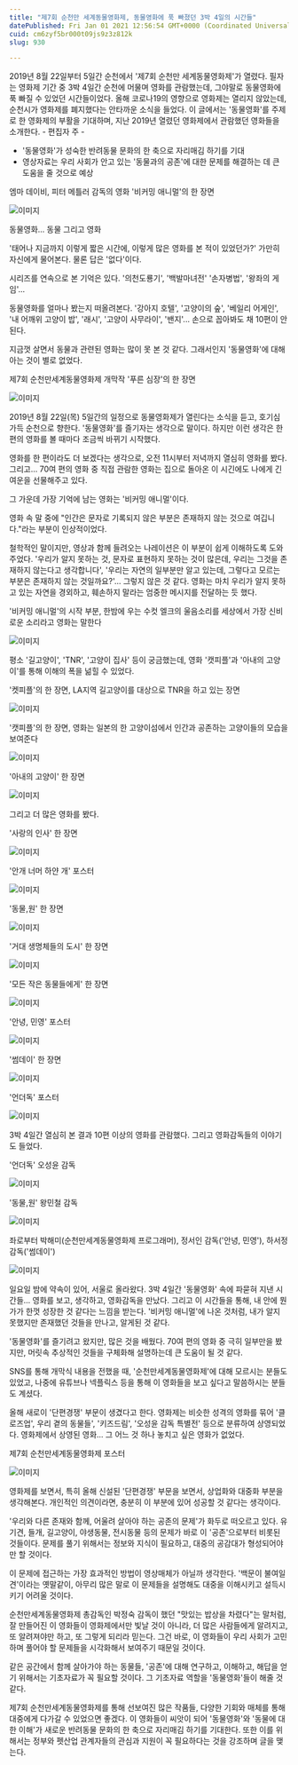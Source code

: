 ```yaml
---
title: "제7회 순천만 세계동물영화제, 동물영화에 푹 빠졌던 3박 4일의 시간들"
datePublished: Fri Jan 01 2021 12:56:54 GMT+0000 (Coordinated Universal Time)
cuid: cm6zyf5br000t09js9z3z812k
slug: 930

---
```



2019년 8월 22일부터 5일간 순천에서 '제7회 순천만 세계동물영화제'가 열렸다. 필자는 영화제 기간 중 3박 4일간 순천에 머물며 영화를 관람했는데, 그야말로 동물영화에 푹 빠질 수 있었던 시간들이었다. 올해 코로나19의 영향으로 영화제는 열리지 않았는데, 순천시가 영화제를 폐지했다는 안타까운 소식을 들었다. 이 글에서는 '동물영화'를 주제로 한 영화제의 부활을 기대하며, 지난 2019년 열렸던 영화제에서 관람했던 영화들을 소개한다. - 편집자 주 -

- '동물영화'가 성숙한 반려동물 문화의 한 축으로 자리매김 하기를 기대
- 영상자료는 우리 사회가 안고 있는 '동물과의 공존'에 대한 문제를 해결하는 데 큰 도움을 줄 것으로 예상

엠마 데이비, 피터 메틀러 감독의 영화 '비커밍 애니멀'의 한 장면

![이미지](https://cdn.hashnode.com/res/hashnode/image/upload/v1739246394964/f91317b4-ad67-447c-ac59-cc4c56f7e9e1.jpeg)

동물영화... 동물 그리고 영화

'태어나 지금까지 이렇게 짧은 시간에, 이렇게 많은 영화를 본 적이 있었던가?' 가만히 자신에게 물어본다. 물론 답은 '없다'이다.

시리즈를 연속으로 본 기억은 있다. '의천도룡기', '백발마녀전' '손자병법', '왕좌의 게임'...

동물영화를 얼마나 봤는지 떠올려본다. '강아지 호텔', '고양이의 숲', '베일리 어게인', '내 어깨위 고양이 밥', '래시', '고양이 사무라이', '밴지'... 손으로 꼽아봐도 채 10편이 안된다.

지금껏 살면서 동물과 관련된 영화는 많이 못 본 것 같다. 그래서인지 '동물영화'에 대해 아는 것이 별로 없었다.

제7회 순천만세계동물영화제 개막작 '푸른 심장'의 한 장면

![이미지](https://cdn.hashnode.com/res/hashnode/image/upload/v1739246397737/f1e6865b-9d8f-4db4-aa16-b5d1dc9cc8f0.jpeg)

2019년 8월 22일(목) 5일간의 일정으로 동물영화제가 열린다는 소식을 듣고, 호기심 가득 순천으로 향한다. '동물영화'를 즐기자는 생각으로 말이다. 하지만 이런 생각은 한 편의 영화를 볼 때마다 조금씩 바뀌기 시작했다.

영화를 한 편이라도 더 보겠다는 생각으로, 오전 11시부터 저녁까지 열심히 영화를 봤다. 그리고... 70여 편의 영화 중 직접 관람한 영화는 집으로 돌아온 이 시긴에도 나에게 긴 여운을 선물해주고 있다.

그 가운데 가장 기억에 남는 영화는 '비커밍 애니멀'이다.

영화 속 말 중에 "인간은 문자로 기록되지 않은 부분은 존재하지 않는 것으로 여깁니다."라는 부분이 인상적이었다.

철학적인 말이지만, 영상과 함께 들려오는 나레이션은 이 부분이 쉽게 이해하도록 도와주었다. '우리가 알지 못하는 것, 문자로 표현하지 못하는 것이 많은데, 우리는 그것을 존재하지 않는다고 생각합니다', '우리는 자연의 일부분만 알고 있는데, 그렇다고 모르는 부분은 존재하지 않는 것일까요?'... 그렇지 않은 것 같다. 영화는 마치 우리가 알지 못하고 있는 자연을 경외하고, 훼손하지 말라는 엄중한 메시지를 전달하는 듯 했다.

'비커밍 애니멀'의 시작 부분, 한밤에 우는 수컷 엘크의 울음소리를 세상에서 가장 신비로운 소리라고 영화는 말한다

![이미지](https://cdn.hashnode.com/res/hashnode/image/upload/v1739246400330/ec6c8418-9572-41a4-9d28-19d1159ee890.jpeg)

평소 '길고양이', 'TNR', '고양이 집사' 등이 궁금했는데, 영화 '캣피플'과 '아내의 고양이'를 통해 이해의 폭을 넒힐 수 있었다.

'켓피플'의 한 장면, LA지역 길고양이를 대상으로 TNR을 하고 있는 장면

![이미지](https://cdn.hashnode.com/res/hashnode/image/upload/v1739246402567/101f8d40-8a54-43ff-8a30-cff66d4558fc.jpeg)

'캣피플'의 한 장면, 영화는 일본의 한 고양이섬에서 인간과 공존하는 고양이들의 모습을 보여준다

![이미지](https://cdn.hashnode.com/res/hashnode/image/upload/v1739246404856/8225b632-f7a5-4a2a-81a5-32cae1c5cbe7.jpeg)

'아내의 고양이' 한 장면

![이미지](https://cdn.hashnode.com/res/hashnode/image/upload/v1739246407093/e7057b86-ce80-4134-ac9a-5996eca045ec.jpeg)

그리고 더 많은 영화를 봤다.

'사랑의 인사' 한 장면

![이미지](https://cdn.hashnode.com/res/hashnode/image/upload/v1739246409094/596eaaa5-b18e-4d95-b3fd-f3d9f6d03fe1.jpeg)

'안개 너머 하얀 개' 포스터

![이미지](https://cdn.hashnode.com/res/hashnode/image/upload/v1739246410922/92359b85-9063-40ed-a688-17e917caf99e.jpeg)

'동물,원' 한 장면

![이미지](https://cdn.hashnode.com/res/hashnode/image/upload/v1739246413049/cced065b-f917-4b56-ad2a-9463914a0ef1.jpeg)

'거대 생명체들의 도시' 한 장면

![이미지](https://cdn.hashnode.com/res/hashnode/image/upload/v1739246414893/71c7d8df-3928-45ec-99e3-a68d8892cac2.jpeg)

'모든 작은 동물들에게' 한 장면

![이미지](https://cdn.hashnode.com/res/hashnode/image/upload/v1739246417133/4da4b899-d45d-4917-918f-bd8c46b65277.jpeg)

'안녕, 민영' 포스터

![이미지](https://cdn.hashnode.com/res/hashnode/image/upload/v1739246419907/d181ac7c-477c-407d-804f-1cc7346102f2.png)

'썸데이' 한 장면

![이미지](https://cdn.hashnode.com/res/hashnode/image/upload/v1739246422447/a3a988bc-109d-449b-beb8-e61060210875.png)

'언더독' 포스터

![이미지](https://cdn.hashnode.com/res/hashnode/image/upload/v1739246424473/4d174dd6-68c9-4cd4-86ab-ff89c5e81b48.jpeg)

3박 4일간 열심히 본 결과 10편 이상의 영화를 관람했다. 그리고 영화감독들의 이야기도 들었다.

'언더독' 오성윤 감독

![이미지](https://cdn.hashnode.com/res/hashnode/image/upload/v1739246426604/46455c0d-1dd4-41a1-ba7d-e348d5268319.jpeg)

'동물,원' 왕민철 감독

![이미지](https://cdn.hashnode.com/res/hashnode/image/upload/v1739246428592/f4011e94-94b0-4fc0-86b8-06dea1c875a0.jpeg)

좌로부터 박해미(순천만세계동물영화제 프로그래머), 정서인 감독('안녕, 민영'), 하서정 감독('썸데이')

![이미지](https://cdn.hashnode.com/res/hashnode/image/upload/v1739246430757/8aa92869-4a9a-4c79-81d3-0f50b5018a4c.jpeg)

일요일 밤에 약속이 있어, 서울로 올라왔다. 3박 4일간 '동물영화' 속에 파묻혀 지낸 시간들... 영화를 보고, 생각하고, 영화감독을 만났다. 그리고 이 시간들을 통해, 내 안에 뭔가가 한껏 성장한 것 같다는 느낌을 받는다. '비커밍 애니멀'에 나온 것처럼, 내가 알지 못했지만 존재했던 것들을 만나고, 알게된 것 같다.

'동물영화'를 즐기려고 왔지만, 많은 것을 배웠다. 70여 편의 영화 중 극히 일부만을 봤지만, 머릿속 추상적인 것들을 구체화해 설명하는데 큰 도움이 될 것 같다.

SNS를 통해 개막식 내용을 전했을 때, '순천만세계동물영화제'에 대해 모르시는 분들도 있었고, 나중에 유튜브나 넥플릭스 등을 통해 이 영화들을 보고 싶다고 말씀하시는 분들도 계셨다.

올해 새로이 '단편경쟁' 부문이 생겼다고 한다. 영화제는 비슷한 성격의 영화를 묶어 '클로즈업', 우리 곁의 동물들', '키즈드림', '오성윤 감독 특별전' 등으로 분류하여 상영되었다. 영화제에서 상영된 영화... 그 어느 것 하나 놓치고 싶은 영화가 없었다.

제7회 순천만세계동물영화제 포스터

![이미지](https://cdn.hashnode.com/res/hashnode/image/upload/v1739246432549/1dcf1a49-68e0-4929-bc57-b1ed0015bd0c.jpeg)

영화제를 보면서, 특히 올해 신설된 '단편경쟁' 부문을 보면서, 상업화와 대중화 부분을 생각해본다. 개인적인 의견이라면, 충분히 이 부분에 있어 성공할 것 같다는 생각이다.

'우리와 다른 존재와 함께, 어울려 살아야 하는 공존의 문제'가 화두로 떠오르고 있다. 유기견, 들개, 길고양이, 야생동물, 전시동물 등의 문제가 바로 이 '공존'으로부터 비롯된 것들이다. 문제를 풀기 위해서는 정보와 지식이 필요하고, 대중의 공감대가 형성되어야만 할 것이다.

이 문제에 접근하는 가장 효과적인 방법이 영상매체가 아닐까 생각한다. '백문이 불여일견'이라는 옛말같이, 아무리 많은 말로 이 문제들을 설명해도 대중을 이해시키고 설득시키기 어려울 것이다.

순천만세계동물영화제 총감독인 박정숙 감독이 했던 "맛있는 밥상을 차렸다"는 말처럼, 잘 만들어진 이 영화들이 영화제에서만 빛날 것이 아니라, 더 많은 사람들에게 알려지고, 또 알려져야만 하고, 또 그렇게 되리라 믿는다. 그건 바로, 이 영화들이 우리 사회가 고민하며 풀어야 할 문제들을 시각화해서 보여주기 때문일 것이다.

같은 공간에서 함께 살아가야 하는 동물들, '공존'에 대해 연구하고, 이해하고, 해답을 얻기 위해서는 기초자료가 꼭 필요할 것이다. 그 기초자료 역할을 '동물영화'들이 해줄 것 같다.

제7회 순천만세계동물영화제를 통해 선보여진 많은 작품들, 다양한 기회와 매체를 통해 대중에게 다가갈 수 있었으면 좋겠다. 이 영화들이 씨앗이 되어 '동물영화'와 '동물에 대한 이해'가 새로운 반려동물 문화의 한 축으로 자리매김 하기를 기대한다. 또한 이를 위해서는 정부와 펫산업 관계자들의 관심과 지원이 꼭 필요하다는 것을 강조하며 글을 맺는다.